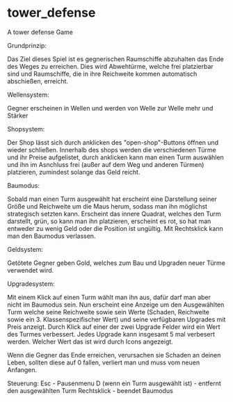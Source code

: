 # tower_defense
A tower defense Game

Grundprinzip:

Das Ziel dieses Spiel ist es gegnerischen Raumschiffe abzuhalten das Ende des Weges zu erreichen. Dies wird Abwehtürme, welche frei platzierbar sind und Raumschiffe, die in ihre Reichweite kommen automatisch abschießen, erreicht.

Wellensystem:

Gegner erscheinen in Wellen und werden von Welle zur Welle mehr und Stärker

Shopsystem:

Der Shop lässt sich durch anklicken des "open-shop"-Buttons öffnen und wieder schließen. Innerhalb des shops werden die verschiedenen Türme und ihr Preise aufgelistet, durch anklicken kann man einen Turm auswählen und ihn im Asnchluss frei (außer auf dem Weg und anderen Türmen) platzieren, zumindest solange das Geld reicht.

Baumodus:

Sobald man einen Turm ausgewählt hat erscheint eine Darstellung seiner Größe und Reichweite um die Maus herum, sodass man ihn möglichst strategisch setzten kann. Erscheint das innere Quadrat, welches den Turm darstellt, grün, so kann man ihn platzieren, erscheint es rot, so hat man entweder zu wenig Geld oder die Position ist ungültig. Mit Rechtsklick kann man den Baumodus verlassen.

Geldsystem:

Getötete Gegner geben Gold, welches zum Bau und Upgraden neuer Türme verwendet wird.

Upgradesystem:

Mit einem Klick auf einen Turm wählt man ihn aus, dafür darf man aber nicht im Baumodus sein. Nun erscheint eine Anzeige um den Ausgewählten Turm welche seine Reichweite sowie sein Werte (Schaden, Reichweite sowie ein 3. Klassenspezifischer Wert) und seine verfügbaren Upgrades mit Preis anzeigt. Durch Klick auf einer der zwei Upgrade Felder wird ein Wert des Turmes verbessert. Jedes Upgrade kann insgesamt 5 mal verbesert werden. Welcher Wert das ist wird durch Icons angezeigt.

Wenn die Gegner das Ende erreichen, verursachen sie Schaden an deinen Leben, sollten diese auf 0 fallen, verliert man und muss vom neuen Anfangen.

Steuerung:
Esc - Pausenmenu
D (wenn ein Turm ausgewählt ist) - entfernt den ausgewählten Turm
Rechtsklick - beendet Baumodus
